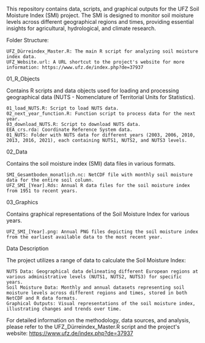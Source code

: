 This repository contains data, scripts, and graphical outputs for the UFZ Soil Moisture Index (SMI) project. The SMI is designed to monitor soil moisture levels across different geographical regions and times, providing essential insights for agricultural, hydrological, and climate research.

Folder Structure:

    UFZ_Dürreindex_Master.R: The main R script for analyzing soil moisture index data.
    UFZ_Website.url: A URL shortcut to the project's website for more information: https://www.ufz.de/index.php?de=37937

01_R_Objects

Contains R scripts and data objects used for loading and processing geographical data (NUTS - Nomenclature of Territorial Units for Statistics).

    01_load_NUTS.R: Script to load NUTS data.
    02_next_year_function.R: Function script to process data for the next year.
    03_download_NUTS.R: Script to download NUTS data.
    EEA_crs.rda: Coordinate Reference System data.
    01_NUTS: Folder with NUTS data for different years (2003, 2006, 2010, 2013, 2016, 2021), each containing NUTS1, NUTS2, and NUTS3 levels.

02_Data

Contains the soil moisture index (SMI) data files in various formats.

    SMI_Gesamtboden_monatlich.nc: NetCDF file with monthly soil moisture data for the entire soil column.
    UFZ_SMI_[Year].Rds: Annual R data files for the soil moisture index from 1951 to recent years.

03_Graphics

Contains graphical representations of the Soil Moisture Index for various years.

    UFZ_SMI_[Year].png: Annual PNG files depicting the soil moisture index from the earliest available data to the most recent year.

Data Description

The project utilizes a range of data to calculate the Soil Moisture Index:

    NUTS Data: Geographical data delineating different European regions at various administrative levels (NUTS1, NUTS2, NUTS3) for specific years.
    Soil Moisture Data: Monthly and annual datasets representing soil moisture levels across different regions and times, stored in both NetCDF and R data formats.
    Graphical Outputs: Visual representations of the soil moisture index, illustrating changes and trends over time.

For detailed information on the methodology, data sources, and analysis, please refer to the UFZ_Dürreindex_Master.R script and the project's website: https://www.ufz.de/index.php?de=37937
